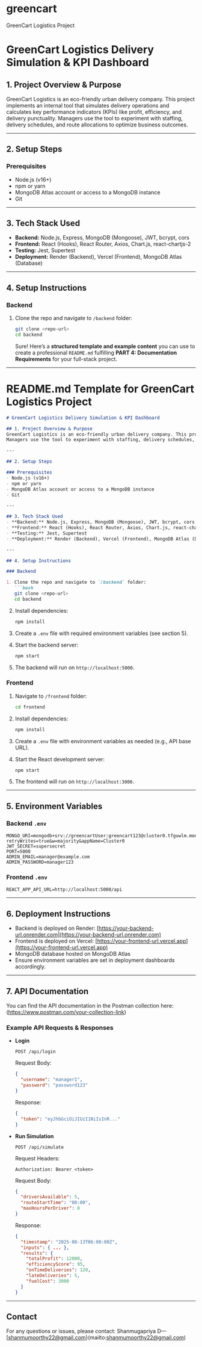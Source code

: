 # greencart
GreenCart Logistics Project
# GreenCart Logistics Delivery Simulation & KPI Dashboard

## 1. Project Overview & Purpose

GreenCart Logistics is an eco-friendly urban delivery company. This project implements an internal tool that simulates delivery operations and calculates key performance indicators (KPIs) like profit, efficiency, and delivery punctuality.
Managers use the tool to experiment with staffing, delivery schedules, and route allocations to optimize business outcomes.

---

## 2. Setup Steps

### Prerequisites

* Node.js (v16+)
* npm or yarn
* MongoDB Atlas account or access to a MongoDB instance
* Git

---

## 3. Tech Stack Used

* **Backend:** Node.js, Express, MongoDB (Mongoose), JWT, bcrypt, cors
* **Frontend:** React (Hooks), React Router, Axios, Chart.js, react-chartjs-2
* **Testing:** Jest, Supertest
* **Deployment:** Render (Backend), Vercel (Frontend), MongoDB Atlas (Database)

---

## 4. Setup Instructions

### Backend

1. Clone the repo and navigate to `/backend` folder:

   ```bash
   git clone <repo-url>
   cd backend
   ```
   Sure! Here’s a **structured template and example content** you can use to create a professional `README.md` fulfilling **PART 4: Documentation Requirements** for your full-stack project.

---

# README.md Template for GreenCart Logistics Project

````markdown
# GreenCart Logistics Delivery Simulation & KPI Dashboard

## 1. Project Overview & Purpose
GreenCart Logistics is an eco-friendly urban delivery company. This project implements an internal tool that simulates delivery operations and calculates key performance indicators (KPIs) like profit, efficiency, and delivery punctuality.  
Managers use the tool to experiment with staffing, delivery schedules, and route allocations to optimize business outcomes.

---

## 2. Setup Steps

### Prerequisites
- Node.js (v16+)
- npm or yarn
- MongoDB Atlas account or access to a MongoDB instance
- Git

---

## 3. Tech Stack Used
- **Backend:** Node.js, Express, MongoDB (Mongoose), JWT, bcrypt, cors
- **Frontend:** React (Hooks), React Router, Axios, Chart.js, react-chartjs-2
- **Testing:** Jest, Supertest
- **Deployment:** Render (Backend), Vercel (Frontend), MongoDB Atlas (Database)

---

## 4. Setup Instructions

### Backend

1. Clone the repo and navigate to `/backend` folder:
   ```bash
   git clone <repo-url>
   cd backend
````

2. Install dependencies:

   ```bash
   npm install
   ```
3. Create a `.env` file with required environment variables (see section 5).
4. Start the backend server:

   ```bash
   npm start
   ```
5. The backend will run on `http://localhost:5000`.

### Frontend

1. Navigate to `/frontend` folder:

   ```bash
   cd frontend
   ```
2. Install dependencies:

   ```bash
   npm install
   ```
3. Create a `.env` file with environment variables as needed (e.g., API base URL).
4. Start the React development server:

   ```bash
   npm start
   ```
5. The frontend will run on `http://localhost:3000`.

---

## 5. Environment Variables

### Backend `.env`

```
MONGO_URI=mongodb+srv://greencartUser:greencart123@cluster0.tfguwlm.mongodb.net/?retryWrites=true&w=majority&appName=Cluster0
JWT_SECRET=supersecret
PORT=5000
ADMIN_EMAIL=manager@example.com
ADMIN_PASSWORD=manager123

```

### Frontend `.env`

```
REACT_APP_API_URL=http://localhost:5000/api
```

---

## 6. Deployment Instructions

* Backend is deployed on Render: [https://your-backend-url.onrender.com](https://your-backend-url.onrender.com)
* Frontend is deployed on Vercel: [https://your-frontend-url.vercel.app](https://your-frontend-url.vercel.app)
* MongoDB database hosted on MongoDB Atlas
* Ensure environment variables are set in deployment dashboards accordingly.

---

## 7. API Documentation

You can find the API documentation in the Postman collection here:
(https://www.postman.com/your-collection-link)

### Example API Requests & Responses

* **Login**

  `POST /api/login`

  Request Body:

  ```json
  {
    "username": "manager1",
    "password": "password123"
  }
  ```

  Response:

  ```json
  {
    "token": "eyJhbGciOiJIUzI1NiIsInR..."
  }
  ```

* **Run Simulation**

  `POST /api/simulate`

  Request Headers:

  ```
  Authorization: Bearer <token>
  ```

  Request Body:

  ```json
  {
    "driversAvailable": 5,
    "routeStartTime": "08:00",
    "maxHoursPerDriver": 8
  }
  ```

  Response:

  ```json
  {
    "timestamp": "2025-08-13T06:00:00Z",
    "inputs": { ... },
    "results": {
      "totalProfit": 12000,
      "efficiencyScore": 95,
      "onTimeDeliveries": 120,
      "lateDeliveries": 5,
      "fuelCost": 3000
    }
  }
  ```

---

## Contact

For any questions or issues, please contact:
Shanmugapriya D— [shanmumoorthy22@gmail.com}(mailto:shanmumoorthy22@gmail.com)



